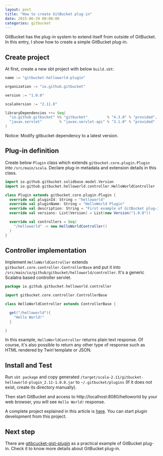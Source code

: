 ```yaml
---
layout: post
title: "How to create GitBucket plug-in"
date: 2015-06-29 00:00:00
categories: gitbucket
---
```


GitBucket has the plug-in system to extend itself from outside of GitBucket. In this entry, I show how to create a simple GitBucket plug-in.

## Create project

At first, create a new sbt project with below `build.sbt`:

```scala
name := "gitbucket-helloworld-plugin"

organization := "io.github.gitbucket"

version := "1.0.0"

scalaVersion := "2.11.8"

libraryDependencies ++= Seq(
  "io.github.gitbucket" %% "gitbucket"         % "4.3.0" % "provided",
  "javax.servlet"        % "javax.servlet-api" % "3.1.0" % "provided"
)
```

Notice: Modify gitbucket dependency to a latest version.

## Plug-in definition

Create below `Plugin` class which extends `gitbucket.core.plugin.Plugin` into `/src/main/scala`. Declare plug-in metadata and extension details in this class.

```scala
import io.github.gitbucket.solidbase.model.Version
import io.github.gitbucket.helloworld.controller.HelloWorldController

class Plugin extends gitbucket.core.plugin.Plugin {
  override val pluginId: String = "helloworld"
  override val pluginName: String = "HelloWorld Plugin"
  override val description: String = "First example of GitBucket plug-in"
  override val versions: List[Version] = List(new Version("1.0.0"))

  override val controllers = Seq(
    "/helloworld" -> new HelloWorldController()
  )
}
```

## Controller implementation

Implement `HelloWorldController` extends `gitbucket.core.controller.ControllerBase` and put it into `/src/main/io/github/gitbucket/helloworld/controller`. It's a generic Scalatra based controller servlet.

```scala
package io.github.gitbucket.helloworld.controller

import gitbucket.core.controller.ControllerBase

class HelloWorldController extends ControllerBase {

  get("/helloworld"){
    "Hello World!"
  }

}
```

In this example, `HelloWorldController` returns plain text response. Of course, it's also possible to return any other type of response such as HTML rendered by Twirl template or JSON.

## Install and Test

Run `sbt package` and copy generated `/target/scala-2.11/gitbucket-helloworld-plugin_2.11-1.0.0.jar` to `~/.gitbucket/plugins` (If it does not exist, create its directory manually).

Then start GitBucket and access to http://localhost:8080/helloworld by your web browser, you will see `Hello World!` response.

A complete project explained in this article is [here](https://github.com/gitbucket/gitbucket-plugin-template). You can start plugin development from this project.

## Next step

There are [gitbcucket-gist-plugin](https://github.com/gitbucket/gitbucket-gist-plugin) as a practical example of GitBucket plug-in. Check it to know more details about GitBucket plug-in.

